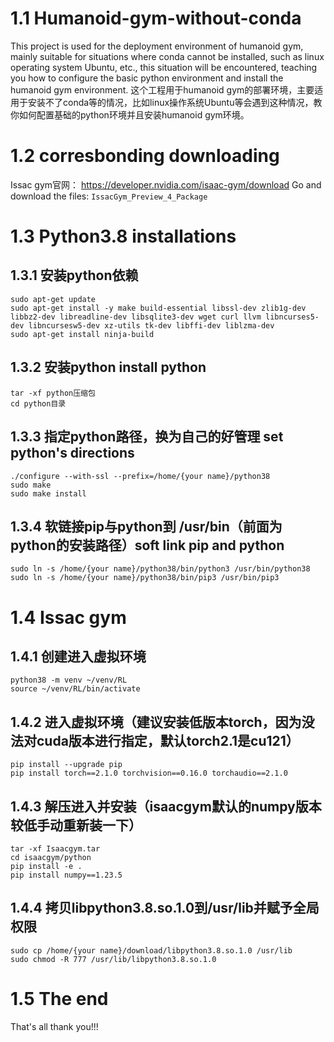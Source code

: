 # 1.1 Humanoid-gym-without-conda
This project is used for the deployment environment of humanoid gym, mainly suitable for situations where conda cannot be installed, such as linux operating system Ubuntu, etc., this situation will be encountered, teaching you how to configure the basic python environment and install the humanoid gym environment.
这个工程用于humanoid gym的部署环境，主要适用于安装不了conda等的情况，比如linux操作系统Ubuntu等会遇到这种情况，教你如何配置基础的python环境并且安装humanoid gym环境。
# 1.2 corresbonding downloading
Issac gym官网：
https://developer.nvidia.com/isaac-gym/download
Go and download the files: `IssacGym_Preview_4_Package`
# 1.3 Python3.8 installations
## 1.3.1 安装python依赖
```
sudo apt-get update
sudo apt-get install -y make build-essential libssl-dev zlib1g-dev libbz2-dev libreadline-dev libsqlite3-dev wget curl llvm libncurses5-dev libncursesw5-dev xz-utils tk-dev libffi-dev liblzma-dev
sudo apt-get install ninja-build
```
## 1.3.2 安装python install python
```
tar -xf python压缩包
cd python目录
```
## 1.3.3 指定python路径，换为自己的好管理 set python's directions
```
./configure --with-ssl --prefix=/home/{your name}/python38
sudo make
sudo make install 
```
## 1.3.4 软链接pip与python到 /usr/bin（前面为python的安装路径）soft link pip and python
```
sudo ln -s /home/{your name}/python38/bin/python3 /usr/bin/python38
sudo ln -s /home/{your name}/python38/bin/pip3 /usr/bin/pip3
```

# 1.4 Issac gym 
## 1.4.1 创建进入虚拟环境
```
python38 -m venv ~/venv/RL
source ~/venv/RL/bin/activate
```
## 1.4.2 进入虚拟环境（建议安装低版本torch，因为没法对cuda版本进行指定，默认torch2.1是cu121）
```
pip install --upgrade pip
pip install torch==2.1.0 torchvision==0.16.0 torchaudio==2.1.0
```
## 1.4.3 解压进入并安装（isaacgym默认的numpy版本较低手动重新装一下）
```
tar -xf Isaacgym.tar
cd isaacgym/python
pip install -e .
pip install numpy==1.23.5
```
## 1.4.4 拷贝libpython3.8.so.1.0到/usr/lib并赋予全局权限 
```
sudo cp /home/{your name}/download/libpython3.8.so.1.0 /usr/lib
sudo chmod -R 777 /usr/lib/libpython3.8.so.1.0
```
# 1.5 The end
That's all 
thank you!!!
